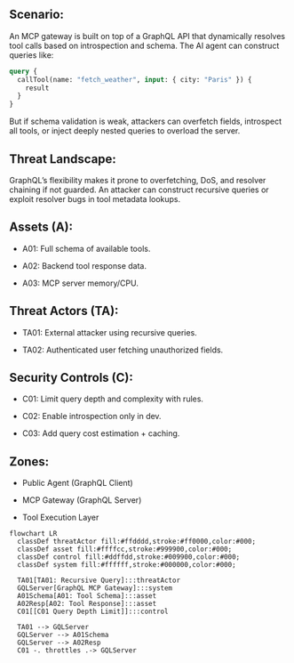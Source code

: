 ## Scenario:
An MCP gateway is built on top of a GraphQL API that dynamically resolves tool calls based on introspection and schema. The AI agent can construct queries like:

```graphql
query {
  callTool(name: "fetch_weather", input: { city: "Paris" }) {
    result
  }
}
```

But if schema validation is weak, attackers can overfetch fields, introspect all tools, or inject deeply nested queries to overload the server.

## Threat Landscape:
GraphQL’s flexibility makes it prone to overfetching, DoS, and resolver chaining if not guarded. An attacker can construct recursive queries or exploit resolver bugs in tool metadata lookups.

## Assets (A):
* A01: Full schema of available tools.

* A02: Backend tool response data.

* A03: MCP server memory/CPU.

## Threat Actors (TA):
* TA01: External attacker using recursive queries.

* TA02: Authenticated user fetching unauthorized fields.

## Security Controls (C):
* C01: Limit query depth and complexity with rules.

* C02: Enable introspection only in dev.

* C03: Add query cost estimation + caching.

## Zones:
* Public Agent (GraphQL Client)

* MCP Gateway (GraphQL Server)

* Tool Execution Layer

```mermaid
flowchart LR
  classDef threatActor fill:#ffdddd,stroke:#ff0000,color:#000;
  classDef asset fill:#ffffcc,stroke:#999900,color:#000;
  classDef control fill:#ddffdd,stroke:#009900,color:#000;
  classDef system fill:#ffffff,stroke:#000000,color:#000;

  TA01[TA01: Recursive Query]:::threatActor
  GQLServer[GraphQL MCP Gateway]:::system
  A01Schema[A01: Tool Schema]:::asset
  A02Resp[A02: Tool Response]:::asset
  C01[[C01 Query Depth Limit]]:::control

  TA01 --> GQLServer
  GQLServer --> A01Schema
  GQLServer --> A02Resp
  C01 -. throttles .-> GQLServer
```

